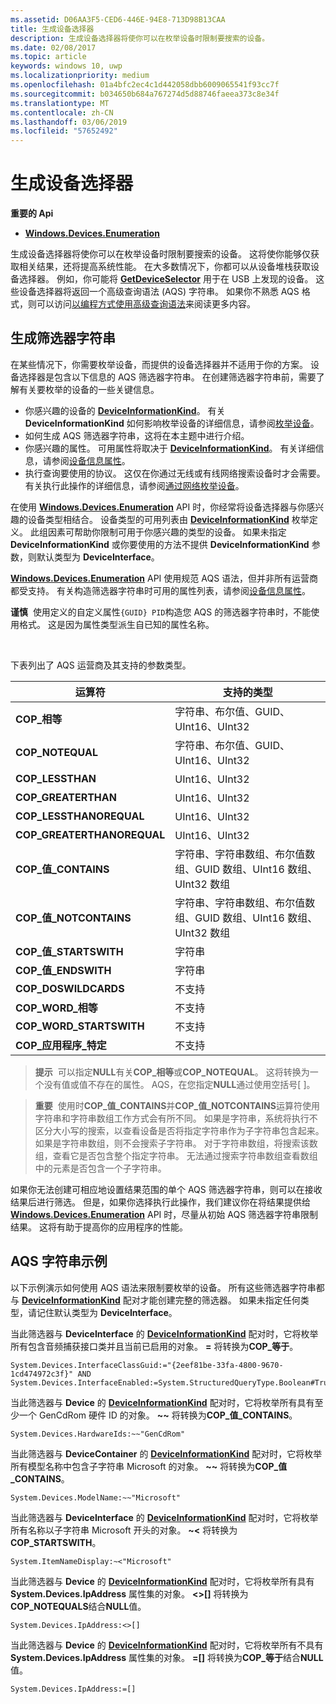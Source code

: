 ```yaml
---
ms.assetid: D06AA3F5-CED6-446E-94E8-713D98B13CAA
title: 生成设备选择器
description: 生成设备选择器将使你可以在枚举设备时限制要搜索的设备。
ms.date: 02/08/2017
ms.topic: article
keywords: windows 10, uwp
ms.localizationpriority: medium
ms.openlocfilehash: 01a4bfc2ec4c1d442058dbb6009065541f93cc7f
ms.sourcegitcommit: b034650b684a767274d5d88746faeea373c8e34f
ms.translationtype: MT
ms.contentlocale: zh-CN
ms.lasthandoff: 03/06/2019
ms.locfileid: "57652492"
---
```

# <a name="build-a-device-selector"></a>生成设备选择器



**重要的 Api**

- [**Windows.Devices.Enumeration**](https://docs.microsoft.com/en-us/uwp/api/Windows.Devices.Enumeration)

生成设备选择器将使你可以在枚举设备时限制要搜索的设备。 这将使你能够仅获取相关结果，还将提高系统性能。 在大多数情况下，你都可以从设备堆栈获取设备选择器。 例如，你可能将 [**GetDeviceSelector**](https://msdn.microsoft.com/library/windows/apps/Dn264015) 用于在 USB 上发现的设备。 这些设备选择器将返回一个高级查询语法 (AQS) 字符串。 如果你不熟悉 AQS 格式，则可以访问[以编程方式使用高级查询语法](https://msdn.microsoft.com/library/windows/desktop/Bb266512)来阅读更多内容。

## <a name="building-the-filter-string"></a>生成筛选器字符串

在某些情况下，你需要枚举设备，而提供的设备选择器并不适用于你的方案。 设备选择器是包含以下信息的 AQS 筛选器字符串。 在创建筛选器字符串前，需要了解有关要枚举的设备的一些关键信息。

-   你感兴趣的设备的 [**DeviceInformationKind**](https://msdn.microsoft.com/library/windows/apps/Dn948991)。 有关 **DeviceInformationKind** 如何影响枚举设备的详细信息，请参阅[枚举设备](enumerate-devices.md)。
-   如何生成 AQS 筛选器字符串，这将在本主题中进行介绍。
-   你感兴趣的属性。 可用属性将取决于 [**DeviceInformationKind**](https://msdn.microsoft.com/library/windows/apps/Dn948991)。 有关详细信息，请参阅[设备信息属性](device-information-properties.md)。
-   执行查询要使用的协议。 这仅在你通过无线或有线网络搜索设备时才会需要。 有关执行此操作的详细信息，请参阅[通过网络枚举设备](enumerate-devices-over-a-network.md)。

在使用 [**Windows.Devices.Enumeration**](https://msdn.microsoft.com/library/windows/apps/BR225459) API 时，你经常将设备选择器与你感兴趣的设备类型相结合。 设备类型的可用列表由 [**DeviceInformationKind**](https://msdn.microsoft.com/library/windows/apps/Dn948991) 枚举定义。 此组因素可帮助你限制可用于你感兴趣的类型的设备。 如果未指定 **DeviceInformationKind** 或你要使用的方法不提供 **DeviceInformationKind** 参数，则默认类型为 **DeviceInterface**。

[  **Windows.Devices.Enumeration**](https://msdn.microsoft.com/library/windows/apps/BR225459) API 使用规范 AQS 语法，但并非所有运营商都受支持。 有关构造筛选器字符串时可用的属性列表，请参阅[设备信息属性](device-information-properties.md)。

**谨慎**  使用定义的自定义属性`{GUID} PID`构造您 AQS 的筛选器字符串时，不能使用格式。 这是因为属性类型派生自已知的属性名称。

 

下表列出了 AQS 运营商及其支持的参数类型。

| 运算符                       | 支持的类型                                                             |
|--------------------------------|-----------------------------------------------------------------------------|
| **COP\_相等**                 | 字符串、布尔值、GUID、UInt16、UInt32                                       |
| **COP\_NOTEQUAL**              | 字符串、布尔值、GUID、UInt16、UInt32                                       |
| **COP\_LESSTHAN**              | UInt16、UInt32                                                              |
| **COP\_GREATERTHAN**           | UInt16、UInt32                                                              |
| **COP\_LESSTHANOREQUAL**       | UInt16、UInt32                                                              |
| **COP\_GREATERTHANOREQUAL**    | UInt16、UInt32                                                              |
| **COP\_值\_CONTAINS**       | 字符串、字符串数组、布尔值数组、GUID 数组、UInt16 数组、UInt32 数组 |
| **COP\_值\_NOTCONTAINS**    | 字符串、字符串数组、布尔值数组、GUID 数组、UInt16 数组、UInt32 数组 |
| **COP\_值\_STARTSWITH**     | 字符串                                                                      |
| **COP\_值\_ENDSWITH**       | 字符串                                                                      |
| **COP\_DOSWILDCARDS**          | 不支持                                                               |
| **COP\_WORD\_相等**           | 不支持                                                               |
| **COP\_WORD\_STARTSWITH**      | 不支持                                                               |
| **COP\_应用程序\_特定** | 不支持                                                               |


> **提示**  可以指定**NULL**有关**COP\_相等**或**COP\_NOTEQUAL**。 这将转换为一个没有值或值不存在的属性。 AQS，在您指定**NULL**通过使用空括号\[ \]。

> **重要**  使用时**COP\_值\_CONTAINS**并**COP\_值\_NOTCONTAINS**运算符使用字符串和字符串数组工作方式会有所不同。 如果是字符串，系统将执行不区分大小写的搜索，以查看设备是否将指定字符串作为子字符串包含起来。 如果是字符串数组，则不会搜索子字符串。 对于字符串数组，将搜索该数组，查看它是否包含整个指定字符串。 无法通过搜索字符串数组查看数组中的元素是否包含一个子字符串。

如果你无法创建可相应地设置结果范围的单个 AQS 筛选器字符串，则可以在接收结果后进行筛选。 但是，如果你选择执行此操作，我们建议你在将结果提供给 [**Windows.Devices.Enumeration**](https://msdn.microsoft.com/library/windows/apps/BR225459) API 时，尽量从初始 AQS 筛选器字符串限制结果。 这将有助于提高你的应用程序的性能。

## <a name="aqs-string-examples"></a>AQS 字符串示例

以下示例演示如何使用 AQS 语法来限制要枚举的设备。 所有这些筛选器字符串都与 [**DeviceInformationKind**](https://msdn.microsoft.com/library/windows/apps/Dn948991) 配对才能创建完整的筛选器。 如果未指定任何类型，请记住默认类型为 **DeviceInterface**。

当此筛选器与 **DeviceInterface** 的 [**DeviceInformationKind**](https://msdn.microsoft.com/library/windows/apps/Dn948991) 配对时，它将枚举所有包含音频捕获接口类并且当前已启用的对象。 **=** 将转换为**COP\_等于**。

``` syntax
System.Devices.InterfaceClassGuid:="{2eef81be-33fa-4800-9670-1cd474972c3f}" AND
System.Devices.InterfaceEnabled:=System.StructuredQueryType.Boolean#True
```

当此筛选器与 **Device** 的 [**DeviceInformationKind**](https://msdn.microsoft.com/library/windows/apps/Dn948991) 配对时，它将枚举所有具有至少一个 GenCdRom 硬件 ID 的对象。 **~~** 将转换为**COP\_值\_CONTAINS**。

``` syntax
System.Devices.HardwareIds:~~"GenCdRom"
```

当此筛选器与 **DeviceContainer** 的 [**DeviceInformationKind**](https://msdn.microsoft.com/library/windows/apps/Dn948991) 配对时，它将枚举所有模型名称中包含子字符串 Microsoft 的对象。 **~~** 将转换为**COP\_值\_CONTAINS**。

``` syntax
System.Devices.ModelName:~~"Microsoft"
```

当此筛选器与 **DeviceInterface** 的 [**DeviceInformationKind**](https://msdn.microsoft.com/library/windows/apps/Dn948991) 配对时，它将枚举所有名称以子字符串 Microsoft 开头的对象。 **~&lt;** 将转换为**COP\_STARTSWITH**。

``` syntax
System.ItemNameDisplay:~<"Microsoft"
```

当此筛选器与 **Device** 的 [**DeviceInformationKind**](https://msdn.microsoft.com/library/windows/apps/Dn948991) 配对时，它将枚举所有具有 **System.Devices.IpAddress** 属性集的对象。 **&lt;&gt;\[\]** 将转换为**COP\_NOTEQUALS**结合**NULL**值。

``` syntax
System.Devices.IpAddress:<>[]
```

当此筛选器与 **Device** 的 [**DeviceInformationKind**](https://msdn.microsoft.com/library/windows/apps/Dn948991) 配对时，它将枚举所有不具有 **System.Devices.IpAddress** 属性集的对象。 **=\[\]** 将转换为**COP\_等于**结合**NULL**值。

``` syntax
System.Devices.IpAddress:=[]
```

 

 
